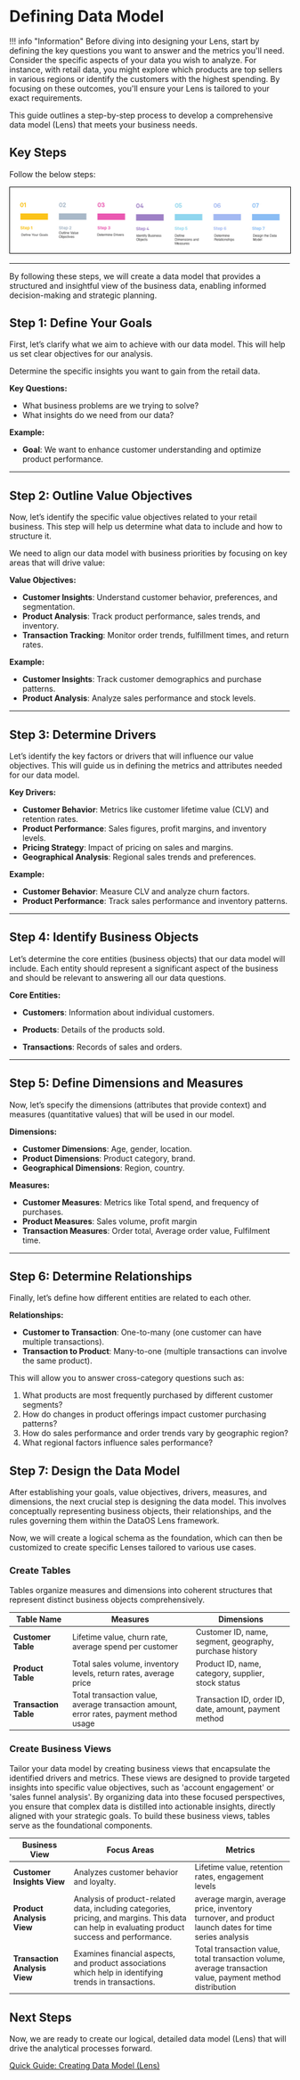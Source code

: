 # Defining Data Model

!!! info "Information"
    Before diving into designing your Lens, start by defining the key questions you want to answer and the metrics you'll need. Consider the specific aspects of your data you wish to analyze. For instance, with retail data, you might explore which products are top sellers in various regions or identify the customers with the highest spending. By focusing on these outcomes, you'll ensure your Lens is tailored to your exact requirements.

This guide outlines a step-by-step process to develop a comprehensive data model (Lens) that meets your business needs.

## Key Steps

Follow the below steps:

<center>
<div style="text-align: center;">
<img src="/quick_guides/define_data_model/7_define_data_model.jpg" alt="Steps to define a data model" style="border: 1px solid black;">
</div>
</center>

<!-- ![7_define_data_model.jpg](/quick_guides/define_data_models/7_define_data_model.jpg) -->

---

By following these steps, we will create a data model that provides a structured and insightful view of the business data, enabling informed decision-making and strategic planning.

## Step 1: Define Your Goals

First, let’s clarify what we aim to achieve with our data model. This will help us set clear objectives for our analysis.

Determine the specific insights you want to gain from the retail data.

**Key Questions:**

- What business problems are we trying to solve?
- What insights do we need from our data?

**Example:**

- **Goal**: We want to enhance customer understanding and optimize product performance.

---

## Step 2: Outline Value Objectives

Now, let’s identify the specific value objectives related to your retail business. This step will help us determine what data to include and how to structure it.

We need to align our data model with business priorities by focusing on key areas that will drive value:

**Value Objectives:**

- **Customer Insights**: Understand customer behavior, preferences, and segmentation.
- **Product Analysis**: Track product performance, sales trends, and inventory.
- **Transaction Tracking**: Monitor order trends, fulfillment times, and return rates.

**Example:**

- **Customer Insights**: Track customer demographics and purchase patterns.
- **Product Analysis**: Analyze sales performance and stock levels.

---

## Step 3: Determine Drivers

Let’s identify the key factors or drivers that will influence our value objectives. This will guide us in defining the metrics and attributes needed for our data model.

**Key Drivers:**

- **Customer Behavior**: Metrics like customer lifetime value (CLV) and retention rates.
- **Product Performance**: Sales figures, profit margins, and inventory levels.
- **Pricing Strategy**: Impact of pricing on sales and margins.
- **Geographical Analysis**: Regional sales trends and preferences.

**Example:**

- **Customer Behavior**: Measure CLV and analyze churn factors.
- **Product Performance**: Track sales performance and inventory patterns.

---

## Step 4: Identify Business Objects

Let’s determine the core entities (business objects) that our data model will include. Each entity should represent a significant aspect of the business and should be relevant to answering all our data questions.

**Core Entities:**

- **Customers**: Information about individual customers.

- **Products**: Details of the products sold.

- **Transactions**: Records of sales and orders.

---

## Step 5: Define Dimensions and Measures

Now, let’s specify the dimensions (attributes that provide context) and measures (quantitative values) that will be used in our model.

**Dimensions:**

- **Customer Dimensions**: Age, gender, location.
- **Product Dimensions**: Product category, brand.
- **Geographical Dimensions**: Region, country.

**Measures:**

- **Customer Measures**: Metrics like Total spend, and frequency of purchases.
- **Product Measures**: Sales volume, profit margin
- **Transaction Measures**: Order total, Average order value, Fulfilment time.

---

## Step 6: Determine Relationships

Finally, let’s define how different entities are related to each other. 

**Relationships:**

- **Customer to Transaction**: One-to-many (one customer can have multiple transactions).
- **Transaction to Product**: Many-to-one (multiple transactions can involve the same product).

This will allow you to answer cross-category questions such as:

1. What products are most frequently purchased by different customer segments?
2. How do changes in product offerings impact customer purchasing patterns?
3. How do sales performance and order trends vary by geographic region?
4. What regional factors influence sales performance?

## Step 7: Design the Data Model

After establishing your goals, value objectives, drivers, measures, and dimensions, the next crucial step is designing the data model. This involves conceptually representing business objects, their relationships, and the rules governing them within the DataOS Lens framework. 

Now, we will create a logical schema as the foundation, which can then be customized to create specific Lenses tailored to various use cases.

### **Create Tables**

Tables organize measures and dimensions into coherent structures that represent distinct business objects comprehensively. 

| **Table Name** | **Measures** | **Dimensions** |
| --- | --- | --- |
| **Customer Table** | Lifetime value, churn rate, average spend per customer | Customer ID, name, segment, geography, purchase history |
| **Product Table** | Total sales volume, inventory levels, return rates, average price | Product ID, name, category, supplier, stock status |
| **Transaction Table** | Total transaction value, average transaction amount, error rates, payment method usage | Transaction ID, order ID, date, amount, payment method |

### **Create Business Views**

Tailor your data model by creating business views that encapsulate the identified drivers and metrics. These views are designed to provide targeted insights into specific value objectives, such as 'account engagement' or 'sales funnel analysis'. By organizing data into these focused perspectives, you ensure that complex data is distilled into actionable insights, directly aligned with your strategic goals. To build these business views, tables serve as the foundational components. 

| **Business View** | **Focus Areas** | **Metrics** |
| --- | --- | --- |
| **Customer Insights View** | Analyzes customer behavior and loyalty. | Lifetime value, retention rates, engagement levels |
| **Product Analysis View** | Analysis of product-related data, including categories, pricing, and margins. This data can help in evaluating product success and performance. | average margin, average price, inventory turnover, and product launch dates for time series analysis |
| **Transaction Analysis View** | Examines financial aspects, and product associations which help in identifying trends in transactions. | Total transaction value, total transaction volume, average transaction value, payment method distribution |

## Next Steps

Now, we are ready to create our logical, detailed data model (Lens)  that will drive the analytical processes forward.

[Quick Guide: Creating Data Model (Lens)](/quick_guides/create_data_model/)
